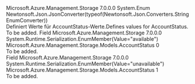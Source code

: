 <Type Name="AccountStatus" FullName="Microsoft.Azure.Management.Storage.Models.AccountStatus">
  <TypeSignature Language="C#" Value="public enum AccountStatus" />
  <TypeSignature Language="ILAsm" Value=".class public auto ansi sealed AccountStatus extends System.Enum" />
  <TypeSignature Language="DocId" Value="T:Microsoft.Azure.Management.Storage.Models.AccountStatus" />
  <TypeSignature Language="VB.NET" Value="Public Enum AccountStatus" />
  <TypeSignature Language="F#" Value="type AccountStatus = " />
  <AssemblyInfo>
    <AssemblyName>Microsoft.Azure.Management.Storage</AssemblyName>
    <AssemblyVersion>7.0.0.0</AssemblyVersion>
  </AssemblyInfo>
  <Base>
    <BaseTypeName>System.Enum</BaseTypeName>
  </Base>
  <Attributes>
    <Attribute>
      <AttributeName>Newtonsoft.Json.JsonConverter(typeof(Newtonsoft.Json.Converters.StringEnumConverter))</AttributeName>
    </Attribute>
  </Attributes>
  <Docs>
    <summary>
            <span data-ttu-id="f6b90-101">Definiert Werte für AccountStatus-Werte.</span><span class="sxs-lookup"><span data-stu-id="f6b90-101">Defines values for AccountStatus.</span></span>
            </summary>
    <remarks>To be added.</remarks>
  </Docs>
  <Members>
    <Member MemberName="Available">
      <MemberSignature Language="C#" Value="Available" />
      <MemberSignature Language="ILAsm" Value=".field public static literal valuetype Microsoft.Azure.Management.Storage.Models.AccountStatus Available = int32(0)" />
      <MemberSignature Language="DocId" Value="F:Microsoft.Azure.Management.Storage.Models.AccountStatus.Available" />
      <MemberSignature Language="VB.NET" Value="Available" />
      <MemberSignature Language="F#" Value="Available = 0" Usage="Microsoft.Azure.Management.Storage.Models.AccountStatus.Available" />
      <MemberType>Field</MemberType>
      <AssemblyInfo>
        <AssemblyName>Microsoft.Azure.Management.Storage</AssemblyName>
        <AssemblyVersion>7.0.0.0</AssemblyVersion>
      </AssemblyInfo>
      <Attributes>
        <Attribute>
          <AttributeName>System.Runtime.Serialization.EnumMember(Value="available")</AttributeName>
        </Attribute>
      </Attributes>
      <ReturnValue>
        <ReturnType>Microsoft.Azure.Management.Storage.Models.AccountStatus</ReturnType>
      </ReturnValue>
      <MemberValue>0</MemberValue>
      <Docs>
        <summary>To be added.</summary>
      </Docs>
    </Member>
    <Member MemberName="Unavailable">
      <MemberSignature Language="C#" Value="Unavailable" />
      <MemberSignature Language="ILAsm" Value=".field public static literal valuetype Microsoft.Azure.Management.Storage.Models.AccountStatus Unavailable = int32(1)" />
      <MemberSignature Language="DocId" Value="F:Microsoft.Azure.Management.Storage.Models.AccountStatus.Unavailable" />
      <MemberSignature Language="VB.NET" Value="Unavailable" />
      <MemberSignature Language="F#" Value="Unavailable = 1" Usage="Microsoft.Azure.Management.Storage.Models.AccountStatus.Unavailable" />
      <MemberType>Field</MemberType>
      <AssemblyInfo>
        <AssemblyName>Microsoft.Azure.Management.Storage</AssemblyName>
        <AssemblyVersion>7.0.0.0</AssemblyVersion>
      </AssemblyInfo>
      <Attributes>
        <Attribute>
          <AttributeName>System.Runtime.Serialization.EnumMember(Value="unavailable")</AttributeName>
        </Attribute>
      </Attributes>
      <ReturnValue>
        <ReturnType>Microsoft.Azure.Management.Storage.Models.AccountStatus</ReturnType>
      </ReturnValue>
      <MemberValue>1</MemberValue>
      <Docs>
        <summary>To be added.</summary>
      </Docs>
    </Member>
  </Members>
</Type>